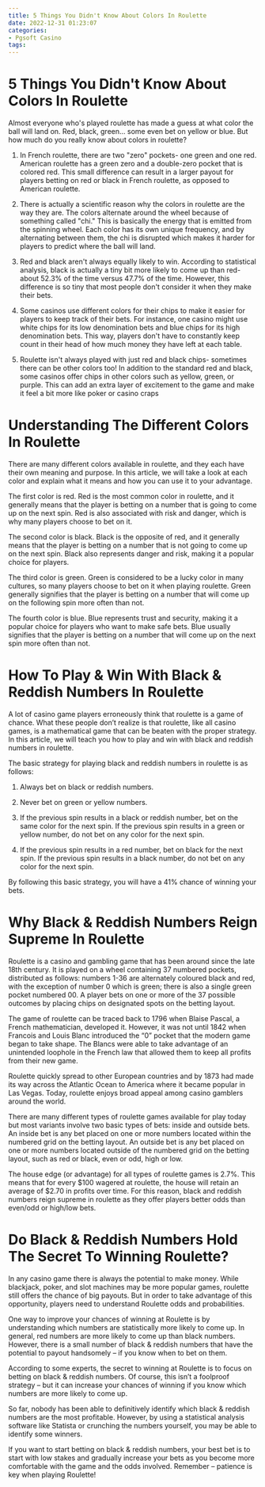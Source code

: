```yaml
---
title: 5 Things You Didn't Know About Colors In Roulette
date: 2022-12-31 01:23:07
categories:
- Pgsoft Casino
tags:
---
```



#  5 Things You Didn't Know About Colors In Roulette

Almost everyone who's played roulette has made a guess at what color the ball will land on. Red, black, green... some even bet on yellow or blue. But how much do you really know about colors in roulette?

1. In French roulette, there are two "zero" pockets- one green and one red. American roulette has a green zero and a double-zero pocket that is colored red. This small difference can result in a larger payout for players betting on red or black in French roulette, as opposed to American roulette.

2. There is actually a scientific reason why the colors in roulette are the way they are. The colors alternate around the wheel because of something called "chi." This is basically the energy that is emitted from the spinning wheel. Each color has its own unique frequency, and by alternating between them, the chi is disrupted which makes it harder for players to predict where the ball will land.

3. Red and black aren't always equally likely to win. According to statistical analysis, black is actually a tiny bit more likely to come up than red- about 52.3% of the time versus 47.7% of the time. However, this difference is so tiny that most people don't consider it when they make their bets.

4. Some casinos use different colors for their chips to make it easier for players to keep track of their bets. For instance, one casino might use white chips for its low denomination bets and blue chips for its high denomination bets. This way, players don't have to constantly keep count in their head of how much money they have left at each table.

5. Roulette isn't always played with just red and black chips- sometimes there can be other colors too! In addition to the standard red and black, some casinos offer chips in other colors such as yellow, green, or purple. This can add an extra layer of excitement to the game and make it feel a bit more like poker or casino craps

#  Understanding The Different Colors In Roulette

There are many different colors available in roulette, and they each have their own meaning and purpose. In this article, we will take a look at each color and explain what it means and how you can use it to your advantage.

The first color is red. Red is the most common color in roulette, and it generally means that the player is betting on a number that is going to come up on the next spin. Red is also associated with risk and danger, which is why many players choose to bet on it.

The second color is black. Black is the opposite of red, and it generally means that the player is betting on a number that is not going to come up on the next spin. Black also represents danger and risk, making it a popular choice for players.

The third color is green. Green is considered to be a lucky color in many cultures, so many players choose to bet on it when playing roulette. Green generally signifies that the player is betting on a number that will come up on the following spin more often than not.

The fourth color is blue. Blue represents trust and security, making it a popular choice for players who want to make safe bets. Blue usually signifies that the player is betting on a number that will come up on the next spin more often than not.

#  How To Play & Win With Black & Reddish Numbers In Roulette

A lot of casino game players erroneously think that roulette is a game of chance. What these people don’t realize is that roulette, like all casino games, is a mathematical game that can be beaten with the proper strategy. In this article, we will teach you how to play and win with black and reddish numbers in roulette.

The basic strategy for playing black and reddish numbers in roulette is as follows:

1) Always bet on black or reddish numbers.

2) Never bet on green or yellow numbers.

3) If the previous spin results in a black or reddish number, bet on the same color for the next spin. If the previous spin results in a green or yellow number, do not bet on any color for the next spin.

4) If the previous spin results in a red number, bet on black for the next spin. If the previous spin results in a black number, do not bet on any color for the next spin.

By following this basic strategy, you will have a 41% chance of winning your bets.

#  Why Black & Reddish Numbers Reign Supreme In Roulette

Roulette is a casino and gambling game that has been around since the late 18th century. It is played on a wheel containing 37 numbered pockets, distributed as follows: numbers 1-36 are alternately coloured black and red, with the exception of number 0 which is green; there is also a single green pocket numbered 00. A player bets on one or more of the 37 possible outcomes by placing chips on designated spots on the betting layout.

The game of roulette can be traced back to 1796 when Blaise Pascal, a French mathematician, developed it. However, it was not until 1842 when Francois and Louis Blanc introduced the “0” pocket that the modern game began to take shape. The Blancs were able to take advantage of an unintended loophole in the French law that allowed them to keep all profits from their new game.

Roulette quickly spread to other European countries and by 1873 had made its way across the Atlantic Ocean to America where it became popular in Las Vegas. Today, roulette enjoys broad appeal among casino gamblers around the world.

There are many different types of roulette games available for play today but most variants involve two basic types of bets: inside and outside bets. An inside bet is any bet placed on one or more numbers located within the numbered grid on the betting layout. An outside bet is any bet placed on one or more numbers located outside of the numbered grid on the betting layout, such as red or black, even or odd, high or low.

The house edge (or advantage) for all types of roulette games is 2.7%. This means that for every $100 wagered at roulette, the house will retain an average of $2.70 in profits over time. For this reason, black and reddish numbers reign supreme in roulette as they offer players better odds than even/odd or high/low bets.

#  Do Black & Reddish Numbers Hold The Secret To Winning Roulette?

In any casino game there is always the potential to make money. While blackjack, poker, and slot machines may be more popular games, roulette still offers the chance of big payouts. But in order to take advantage of this opportunity, players need to understand Roulette odds and probabilities.

One way to improve your chances of winning at Roulette is by understanding which numbers are statistically more likely to come up. In general, red numbers are more likely to come up than black numbers. However, there is a small number of black & reddish numbers that have the potential to payout handsomely – if you know when to bet on them.

According to some experts, the secret to winning at Roulette is to focus on betting on black & reddish numbers. Of course, this isn’t a foolproof strategy – but it can increase your chances of winning if you know which numbers are more likely to come up.

So far, nobody has been able to definitively identify which black & reddish numbers are the most profitable. However, by using a statistical analysis software like Statista or crunching the numbers yourself, you may be able to identify some winners.

If you want to start betting on black & reddish numbers, your best bet is to start with low stakes and gradually increase your bets as you become more comfortable with the game and the odds involved. Remember – patience is key when playing Roulette!